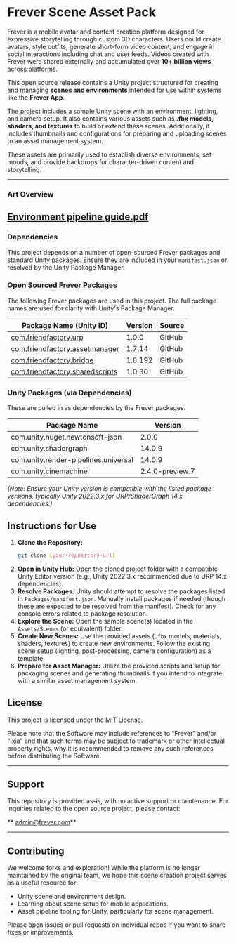 # Frever Scene Asset Pack

Frever is a mobile avatar and content creation platform designed for expressive storytelling through custom 3D characters. Users could create avatars, style outfits, generate short-form video content, and engage in social interactions including chat and user feeds. Videos created with Frever were shared externally and accumulated over **10+ billion views** across platforms.

This open source release contains a Unity project structured for creating and managing **scenes and environments** intended for use within systems like the **Frever App**.

The project includes a sample Unity scene with an environment, lighting, and camera setup. It also contains various assets such as **.fbx models, shaders, and textures** to build or extend these scenes. Additionally, it includes thumbnails and configurations for preparing and uploading scenes to an asset management system.

These assets are primarily used to establish diverse environments, set moods, and provide backdrops for character-driven content and storytelling.

---

### Art Overview
[Environment pipeline guide.pdf](https://github.com/FriendFactory/frever-open-setlocation-preppy-bedroom/blob/setup-readme/Environment%20pipeline%20guide.pdf)
---

### Dependencies

This project depends on a number of open-sourced Frever packages and standard Unity packages.
Ensure they are included in your `manifest.json` or resolved by the Unity Package Manager.

### Open Sourced Frever Packages

The following Frever packages are used in this project. The full package names are used for clarity with Unity's Package Manager.

| Package Name (Unity ID)               | Version | Source |
|---------------------------------------|---------|--------|
| [com.friendfactory.urp](https://github.com/FriendFactory/frever-open-shaderlibrary-urp) | 1.0.0   | GitHub |
| [com.friendfactory.assetmanager](https://github.com/FriendFactory/frever-open-asset-manager-tool) | 1.7.14  | GitHub |
| [com.friendfactory.bridge](https://github.com/FriendFactory/frever-open-bridge) | 1.8.192 | GitHub |
| [com.friendfactory.sharedscripts](https://github.com/FriendFactory/frever-open-shared-scripts) | 1.0.30  | GitHub |


### Unity Packages (via Dependencies)

These are pulled in as dependencies by the Frever packages.

| Package Name                         | Version         |
|--------------------------------------|-----------------|
| com.unity.nuget.newtonsoft-json      | 2.0.0           |
| com.unity.shadergraph                | 14.0.9          |
| com.unity.render-pipelines.universal | 14.0.9          |
| com.unity.cinemachine                | 2.4.0-preview.7 |

*(Note: Ensure your Unity version is compatible with the listed package versions, typically Unity 2022.3.x for URP/ShaderGraph 14.x dependencies.)*

## Instructions for Use

1.  **Clone the Repository:**
    ```bash
    git clone [your-repository-url]
    ```
2.  **Open in Unity Hub:** Open the cloned project folder with a compatible Unity Editor version (e.g., Unity 2022.3.x recommended due to URP 14.x dependencies).
3.  **Resolve Packages:** Unity should attempt to resolve the packages listed in `Packages/manifest.json`.
    Manually install packages if needed (though these are expected to be resolved from the manifest).
    Check for any console errors related to package resolution.
4.  **Explore the Scene:**
    Open the sample scene(s) located in the `Assets/Scenes` (or equivalent) folder.
5.  **Create New Scenes:**
    Use the provided assets (`.fbx` models, materials, shaders, textures) to create new environments.
    Follow the existing scene setup (lighting, post-processing, camera configuration) as a template.
6.  **Prepare for Asset Manager:** Utilize the provided scripts and setup for packaging scenes and generating thumbnails if you intend to integrate with a similar asset management system.

## License

This project is licensed under the [MIT License](LICENSE).

Please note that the Software may include references to “Frever” and/or “Ixia” and that such terms may be subject to trademark or other intellectual property rights, why it is recommended to remove any such references before distributing the Software.

---

## Support

This repository is provided as-is, with no active support or maintenance. For inquiries related to the open source project, please contact:

**   admin@frever.com**

---

## Contributing

We welcome forks and exploration! While the platform is no longer maintained by the original team, we hope this scene creation project serves as a useful resource for:

-   Unity scene and environment design.
-   Learning about scene setup for mobile applications.
-   Asset pipeline tooling for Unity, particularly for scene management.

Please open issues or pull requests on individual repos if you want to share fixes or improvements.
